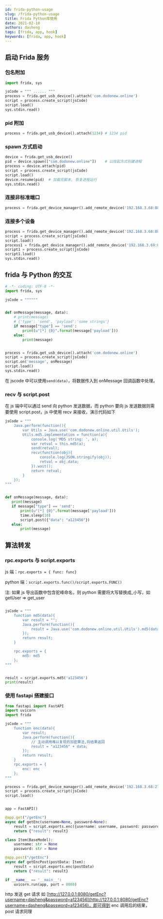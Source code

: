 ```yaml
---
id: frida-python-usage
slug: /frida-python-usage
title: Frida Python库使用
date: 2021-02-10
authors: dasheng
tags: [frida, app, hook]
keywords: [frida, app, hook]
---
```


<!-- truncate -->

## 启动 Frida 服务

### 包名附加

```python
import frida, sys

jsCode = """ ...... """
process = frida.get_usb_device().attach('com.dodonew.online')
script = process.create_script(jsCode)
script.load()
sys.stdin.read()
```

### pid 附加

```python
process = frida.get_usb_device().attach(1234) # 1234 pid
```

### spawn 方式启动

```python
device = frida.get_usb_device()
pid = device.spawn(["com.dodonew.online"])    # 以挂起方式创建进程
process = device.attach(pid)
script = process.create_script(jsCode)
script.load()
device.resume(pid)  # 加载完脚本, 恢复进程运行
sys.stdin.read()
```

### 连接非标准端口

```python
process = frida.get_device_manager().add_remote_device('192.168.3.68:8888').attach('com.dodonew.online')
```

### 连接多个设备

```python
process = frida.get_device_manager().add_remote_device('192.168.3.68:8888').attach('com.dodonew.online')
script = process.create_script(jsCode)
script.load()
process1 = frida.get_device_manager().add_remote_device('192.168.3.69:8888').attach('com.dodonew.online')
script1 = process.create_script(jsCode)
script1.load()
sys.stdin.read()
```

## frida 与 Python 的交互

```python {7-12,17}
# -*- coding: UTF-8 -*-
import frida, sys

jsCode = """"""


def onMessage(message, data):
    # print(message)
    # {'type': 'send', 'payload':'some strings'}
    if message["type"] == 'send':
        print(u"[*] {0}".format(message['payload']))
    else:
        print(message)


process = frida.get_usb_device().attach('com.dodonew.online')
script = process.create_script(jsCode)
script.on('message', onMessage)
script.load()
sys.stdin.read()
```

在 jscode 中可以使用`send(data)`，将数据传入到 onMessage 回调函数中处理。

### recv 与 script.post

在 js 端中可以通过 send 向 python 发送数据，而 python 要向 js 发送数据则需要使用 script.post，js 中使用 recv 来接收，演示代码如下

```python {8-11,23-24}
jsCode = """
    Java.perform(function(){
        var Utils = Java.use('com.dodonew.online.util.Utils');
        Utils.md5.implementation = function(a){
            console.log('MD5 string: ', a);
            var retval = this.md5(a);
            send(retval);
            recv(function(obj){
                console.log(JSON.stringify(obj));
                retval = obj.data;
            }).wait();
            return retval;
        }
    });
"""


def onMessage(message, data):
   print(message)
   if message["type"] == 'send':
       print(u"[*] {0}".format(message['payload']))
       time.sleep(10)
       script.post({"data": "a123456"})
   else:
       print(message)
```

## 算法转发

### rpc.exports 与 script.exports

js 端：`rpc.exports = { func: func}`

python 端：`script.exports.func()/script.exports.FUNC()`

注: 如果 js 导出函数中包含驼峰命名，则 python 需要将大写替换成\_小写，如 getUser => get_user

```python

jsCode = """
    function md5(data){
        var result = "";
        Java.perform(function(){
            result = Java.use('com.dodonew.online.util.Utils').md5(data);
        });
        return result;
    }

    rpc.exports = {
        md5: md5
    };
"""


result = script.exports.md5('a123456')
print(result)
```

### 使用 fastapi 搭建接口

```python
from fastapi import FastAPI
import uvicorn
import frida

jsCode = """
    function enc(data){
        var result;
        Java.perform(function(){
			// 主动调用难以复现的加密算法,将结果返回
            result = "a123456" + data;
        });
        return result;
    }
    rpc.exports = {
        enc: enc
    };
"""

process = frida.get_device_manager().add_remote_device('192.168.3.68:27042').attach("com.dodonew.online")
script = process.create_script(jsCode)
script.load()


app = FastAPI()

@app.get("/getEnc")
async def getEnc(username=None, password=None):
    result = script.exports.enc({username: username, password: password})
    return {"result": result}

class Item(BaseModel):
    username: str = None
    password: str = None

@app.post("/getEnc")
async def getEncPost(postData: Item):
    result = script.exports.enc(postData)
    return {"result": result}

if __name__ == '__main__':
    uvicorn.run(app, port = 8080)

```

http 发送 get 请求 如 [http://127.0.0.1:8080/getEnc?username=dasheng&password=a123456](http://127.0.0.1:8080/getEnc?username=dasheng&password=a123456)，即可得到 enc 调用后的结果，post 请求同理
